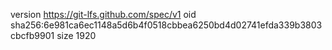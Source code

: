 version https://git-lfs.github.com/spec/v1
oid sha256:6e981ca6ec1148a5d6b4f0518cbbea6250bd4d02741efda339b3803cbcfb9901
size 1920
